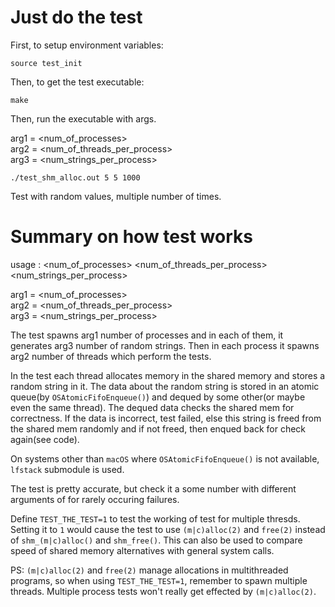 
<h1>Just do the test</h1>

First, to setup environment variables:

```
source test_init
```

Then, to get the test executable:

```
make
```
 
Then, run the executable with args.

arg1 = <num_of_processes><br>
arg2 = <num_of_threads_per_process><br>
arg3 = <num_strings_per_process><br>

```
./test_shm_alloc.out 5 5 1000
```

Test with random values, multiple number of times.
 
 <h1>Summary on how test works</h1>
 
usage :  <num_of_processes> <num_of_threads_per_process> <num_strings_per_process>

arg1 = <num_of_processes><br>
arg2 = <num_of_threads_per_process><br>
arg3 = <num_strings_per_process><br>

The test spawns arg1 number of processes and in each of them, it generates arg3 number of
random strings. Then in each process it spawns arg2 number of threads which perform the tests.

In the test each thread allocates memory in the shared memory and stores a random string in it.
The data about the random string is stored in an atomic queue(by `OSAtomicFifoEnqueue()`) and dequed
by some other(or maybe even the same thread). The dequed data checks the shared mem for correctness.
If the data is incorrect, test failed, else this string is freed from the shared mem randomly and 
if not freed, then enqued back for check again(see code).

On systems other than `macOS` where `OSAtomicFifoEnqueue()` is not available, `lfstack` submodule is used.

The test is pretty accurate, but check it a some number with different arguments of 
for rarely occuring failures.

Define `TEST_THE_TEST=1` to test the working of test for multiple thresds. Setting it to `1` would cause the test
to use `(m|c)alloc(2)` and `free(2)` instead of `shm_(m|c)alloc()` and `shm_free()`. This can also
be used to compare speed of shared memory alternatives with general system calls. 


PS: `(m|c)alloc(2)` and `free(2)` manage allocations in multithreaded programs, so when using `TEST_THE_TEST=1`, remember
to spawn multiple threads. Multiple process tests won't really get effected by `(m|c)alloc(2)`.
